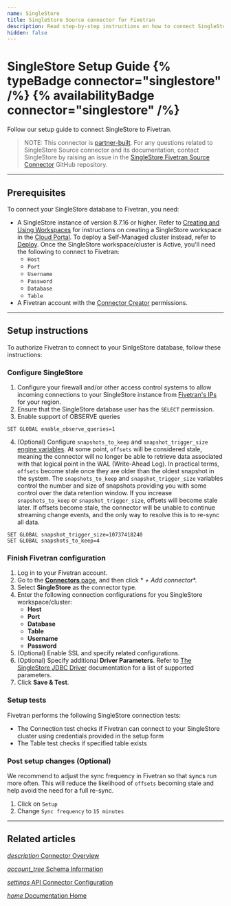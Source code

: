 ```yaml
---
name: SingleStore
title: SingleStore Source connector for Fivetran
description: Read step-by-step instructions on how to connect SingleStore with your destination using Fivetran connectors.
hidden: false
---
```


# SingleStore Setup Guide {% typeBadge connector="singlestore" /%} {% availabilityBadge connector="singlestore" /%}

Follow our setup guide to connect SingleStore to Fivetran.

> NOTE: This connector is [partner-built](/docs/partner-built-program). For any questions related
> to SingleStore Source connector and its documentation, contact SingleStore by raising an issue in
> the
> [SingleStore Fivetran Source Connector](https://github.com/singlestore-labs/singlestore-fivetran-connector)
> GitHub repository.

-----

## Prerequisites

To connect your SingleStore database to Fivetran, you need:

- A SingleStore instance of version 8.7.16 or higher. Refer
  to [Creating and Using Workspaces](https://docs.singlestore.com/cloud/getting-started-with-singlestore-helios/about-workspaces/creating-and-using-workspaces/)
  for instructions on creating a SingleStore workspace in
  the [Cloud Portal](https://portal.singlestore.com/).
  To deploy a Self-Managed cluster instead, refer
  to [Deploy](https://docs.singlestore.com/db/latest/deploy/). Once the SingleStore
  workspace/cluster is Active, you'll need the following to connect to Fivetran:
    - `Host`
    - `Port`
    - `Username`
    - `Password`
    - `Database`
    - `Table`
- A Fivetran account with
  the [Connector Creator](/docs/using-fivetran/fivetran-dashboard/account-management/role-based-access-control#rbacpermissions)
  permissions.

---

## Setup instructions

To authorize Fivetran to connect to your SinlgeStore database, follow these instructions:

### <span class="step-item">Configure SingleStore</span>

1. Configure your firewall and/or other access control systems to allow incoming connections to your
   SingleStore instance from [Fivetran's IPs](https://fivetran.com/docs/using-fivetran/ips) for your
   region.
2. Ensure that the SingleStore database user has the `SELECT` permission.
3. Enable support of OBSERVE queries

```
SET GLOBAL enable_observe_queries=1
```

4. (Optional) Configure `snapshots_to_keep`
   and `snapshot_trigger_size` [engine variables](https://docs.singlestore.com/cloud/reference/configuration-reference/engine-variables/list-of-engine-variables/).
   At some point, `offsets` will be considered stale, meaning the connector will no longer be able
   to retrieve data associated with that logical point in the WAL (Write-Ahead Log). In practical
   terms, `offsets` become stale once they are older than the oldest snapshot in the system.
   The `snapshots_to_keep` and `snapshot_trigger_size` variables control the number and size of
   snapshots providing you with some control over the data retention window. If you
   increase `snapshots_to_keep` or `snapshot_trigger_size`, offsets will become stale later. If
   offsets become stale, the connector will be unable to continue streaming change events, and the
   only way to resolve this is to re-sync all data.

```
SET GLOBAL snapshot_trigger_size=10737418240
SET GLOBAL snapshots_to_keep=4
```

### <span class="step-item">Finish Fivetran configuration </span>

1. Log in to your Fivetran account.
2. Go to the [**Connectors** page](https://fivetran.com/dashboard/connectors), and then click *
   *+ Add connector**.
3. Select **SingleStore** as the connector type.
4. Enter the following connection configurations for you SingleStore workspace/cluster:
    * **Host**
    * **Port**
    * **Database**
    * **Table**
    * **Username**
    * **Password**
5. (Optional) Enable SSL and specify related configurations.
6. (Optional) Specify additional **Driver Parameters**. Refer
   to [The SingleStore JDBC Driver](https://docs.singlestore.com/cloud/developer-resources/connect-with-application-development-tools/connect-with-java-jdbc/the-singlestore-jdbc-driver/#connection-string-parameters)
   documentation for a list of supported parameters.
7. Click **Save & Test**.

### Setup tests

Fivetran performs the following SingleStore connection tests:

- The Connection test checks if Fivetran can connect to your SingleStore cluster using credentials
  provided in the setup form
- The Table test checks if specified table exists

### <span class="step-item">Post setup changes (Optional)</span>

We recommend to adjust the sync frequency in Fivetran so that syncs run more often. This will reduce
the likelihood of `offsets` becoming stale and help avoid the need for a full re-sync.

1. Click on `Setup`
2. Change `Sync frequency` to `15 minutes`

---

## Related articles

[<i aria-hidden="true" class="material-icons">description</i> Connector Overview](/docs/connectors/databases/singlestore)

<b> </b>

[<i aria-hidden="true" class="material-icons">account_tree</i> Schema Information](/docs/connectors/databases/singlestore#schemainformation)

<b> </b>

[<i aria-hidden="true" class="material-icons">settings</i> API Connector Configuration](/docs/rest-api/connectors/config#sinlgestore)

<b> </b>

[<i aria-hidden="true" class="material-icons">home</i> Documentation Home](/docs/getting-started)
